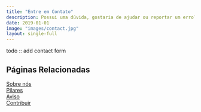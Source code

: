 ```yaml
---
title: "Entre em Contato"
description: Possui uma dúvida, gostaria de ajudar ou reportar um erro? Entre em contato conosco.
date: 2019-01-01
image: "images/contact.jpg"
layout: single-full
---
```


todo :: add contact form

## Páginas Relacionadas
[Sobre nós](/help/about-us)  
[Pilares](/ajuda/pilares)  
[Aviso](/help/disclaimer)  
[Contribuir](/contribuir)  
